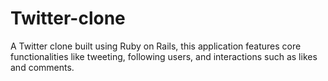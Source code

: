 # Twitter-clone
A Twitter clone built using Ruby on Rails, this application features core functionalities like tweeting, following users, and interactions such as likes and comments.
